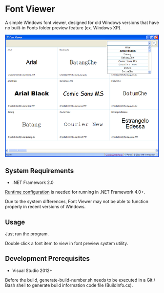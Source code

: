 # Font Viewer
A simple Windows font viewer, designed for old Windows versions that have no built-in Fonts folder preview feature (ex. Windows XP).

<p align="center">
  <img src="https://github.com/xlfdll/xlfdll.github.io/raw/master/images/projects/FontViewer.png"
       alt="Font Viewer">
</p>

## System Requirements
* .NET Framework 2.0

[Runtime configuration](https://docs.microsoft.com/en-us/dotnet/framework/migration-guide/how-to-configure-an-app-to-support-net-framework-4-or-4-5) is needed for running in .NET Framework 4.0+.

Due to the system differences, Font Viewer may not be able to function properly in recent versions of Windows.

## Usage
Just run the program.

Double click a font item to view in font preview system utility.

## Development Prerequisites
* Visual Studio 2012+

Before the build, generate-build-number.sh needs to be executed in a Git / Bash shell to generate build information code file (BuildInfo.cs).
